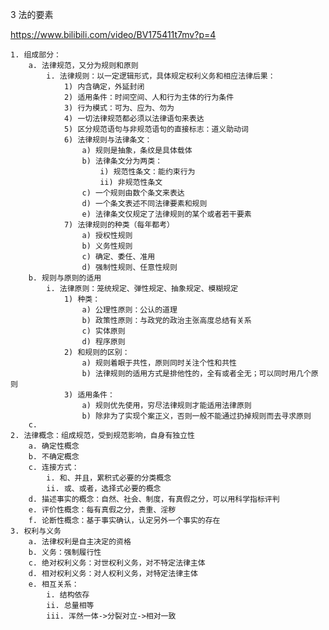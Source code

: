 3 法的要素

https://www.bilibili.com/video/BV175411t7mv?p=4


	1. 组成部分：
		a. 法律规范，又分为规则和原则
			i. 法律规则：以一定逻辑形式，具体规定权利义务和相应法律后果：
				1) 内含确定，外延封闭
				2) 适用条件：时间空间、人和行为主体的行为条件
				3) 行为模式：可为、应为、勿为
				4) 一切法律规范都必须以法律语句来表达
				5) 区分规范语句与非规范语句的直接标志：道义助动词
				6) 法律规则与法律条文：
					a) 规则是抽象，条纹是具体载体
					b) 法律条文分为两类：
						i) 规范性条文：能约束行为
						ii) 非规范性条文
					c) 一个规则由数个条文来表达
					d) 一个条文表述不同法律要素和规则
					e) 法律条文仅规定了法律规则的某个或者若干要素
				7) 法律规则的种类（每年都考）
					a) 授权性规则
					b) 义务性规则
					c) 确定、委任、准用
					d) 强制性规则、任意性规则
		b. 规则与原则的适用
			i. 法律原则：笼统规定、弹性规定、抽象规定、模糊规定
				1) 种类：
					a) 公理性原则：公认的道理
					b) 政策性原则：与政党的政治主张高度总结有关系
					c) 实体原则
					d) 程序原则
				2) 和规则的区别：
					a) 规则着眼于共性，原则同时关注个性和共性
					b) 法律规则的适用方式是排他性的，全有或者全无；可以同时用几个原则
				3) 适用条件：
					a) 规则优先使用，穷尽法律规则才能适用法律原则
					b) 除非为了实现个案正义，否则一般不能通过扔掉规则而去寻求原则
		c. 
	2. 法律概念：组成规范，受到规范影响，自身有独立性
		a. 确定性概念
		b. 不确定概念
		c. 连接方式：
			i. 和、并且，累积式必要的分类概念
			ii. 或、或者，选择式必要的概念
		d. 描述事实的概念：自然、社会、制度，有真假之分，可以用科学指标评判
		e. 评价性概念：每有真假之分，贵重、淫秽
		f. 论断性概念：基于事实确认，认定另外一个事实的存在
	3. 权利与义务
		a. 法律权利是自主决定的资格
		b. 义务：强制履行性
		c. 绝对权利义务：对世权利义务，对不特定法律主体
		d. 相对权利义务：对人权利义务，对特定法律主体
		e. 相互关系：
			i. 结构依存
			ii. 总量相等
			iii. 浑然一体->分裂对立->相对一致
			
